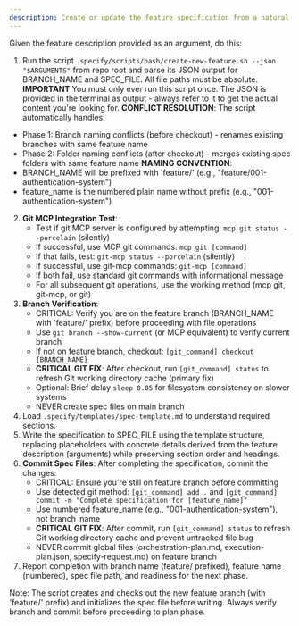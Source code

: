 ```yaml
---
description: Create or update the feature specification from a natural language feature description.
---
```


Given the feature description provided as an argument, do this:

1. Run the script `.specify/scripts/bash/create-new-feature.sh --json "$ARGUMENTS"` from repo root and parse its JSON output for BRANCH_NAME and SPEC_FILE. All file paths must be absolute.
  **IMPORTANT** You must only ever run this script once. The JSON is provided in the terminal as output - always refer to it to get the actual content you're looking for.
  **CONFLICT RESOLUTION**: The script automatically handles:
  - Phase 1: Branch naming conflicts (before checkout) - renames existing branches with same feature name
  - Phase 2: Folder naming conflicts (after checkout) - merges existing spec folders with same feature name
  **NAMING CONVENTION**: 
  - BRANCH_NAME will be prefixed with 'feature/' (e.g., "feature/001-authentication-system")
  - feature_name is the numbered plain name without prefix (e.g., "001-authentication-system")
2. **Git MCP Integration Test**: 
   - Test if git MCP server is configured by attempting: `mcp git status --porcelain` (silently)
   - If successful, use MCP git commands: `mcp git [command]`
   - If that fails, test: `git-mcp status --porcelain` (silently)
   - If successful, use git-mcp commands: `git-mcp [command]`
   - If both fail, use standard git commands with informational message
   - For all subsequent git operations, use the working method (mcp git, git-mcp, or git)
3. **Branch Verification**: 
   - CRITICAL: Verify you are on the feature branch (BRANCH_NAME with 'feature/' prefix) before proceeding with file operations
   - Use `git branch --show-current` (or MCP equivalent) to verify current branch
   - If not on feature branch, checkout: `[git_command] checkout {BRANCH_NAME}`
   - **CRITICAL GIT FIX**: After checkout, run `[git_command] status` to refresh Git working directory cache (primary fix)
   - Optional: Brief delay `sleep 0.05` for filesystem consistency on slower systems
   - NEVER create spec files on main branch
4. Load `.specify/templates/spec-template.md` to understand required sections.
5. Write the specification to SPEC_FILE using the template structure, replacing placeholders with concrete details derived from the feature description (arguments) while preserving section order and headings.
6. **Commit Spec Files**: After completing the specification, commit the changes:
   - CRITICAL: Ensure you're still on feature branch before committing
   - Use detected git method: `[git_command] add .` and `[git_command] commit -m "Complete specification for [feature_name]"`
   - Use numbered feature_name (e.g., "001-authentication-system"), not branch_name
   - **CRITICAL GIT FIX**: After commit, run `[git_command] status` to refresh Git working directory cache and prevent untracked file bug
   - NEVER commit global files (orchestration-plan.md, execution-plan.json, specify-request.md) on feature branch
7. Report completion with branch name (feature/ prefixed), feature name (numbered), spec file path, and readiness for the next phase.

Note: The script creates and checks out the new feature branch (with 'feature/' prefix) and initializes the spec file before writing. Always verify branch and commit before proceeding to plan phase.
